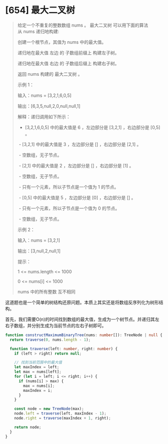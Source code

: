 # [654] 最大二叉树

> 给定一个不重复的整数数组 nums 。 最大二叉树 可以用下面的算法从 nums 递归地构建:
>
> 创建一个根节点，其值为 nums 中的最大值。
>
> 递归地在最大值 左边 的 子数组前缀上 构建左子树。
>
> 递归地在最大值 右边 的 子数组后缀上 构建右子树。
>
> 返回 nums 构建的 最大二叉树 。
>
> 示例 1：
>
> 输入：nums = [3,2,1,6,0,5]
>
> 输出：[6,3,5,null,2,0,null,null,1]
>
> 解释：递归调用如下所示：
>
> - [3,2,1,6,0,5] 中的最大值是 6 ，左边部分是 [3,2,1] ，右边部分是 [0,5] 。
>
> ⁠   - [3,2,1] 中的最大值是 3 ，左边部分是 [] ，右边部分是 [2,1] 。
>
> ⁠       - 空数组，无子节点。
>
> ⁠       - [2,1] 中的最大值是 2 ，左边部分是 [] ，右边部分是 [1] 。
>
> ⁠           - 空数组，无子节点。
>
> ⁠           - 只有一个元素，所以子节点是一个值为 1 的节点。
>
> ⁠   - [0,5] 中的最大值是 5 ，左边部分是 [0] ，右边部分是 [] 。
>
> ⁠       - 只有一个元素，所以子节点是一个值为 0 的节点。
>
> ⁠       - 空数组，无子节点。
>
> 示例 2：
>
> 输入：nums = [3,2,1]
>
> 输出：[3,null,2,null,1]
>
> 提示：
>
> 1 <= nums.length <= 1000
>
> 0 <= nums[i] <= 1000
>
> nums 中的所有整数 互不相同

这道题也是一个简单的树结构还原问题。本质上其实还是将数组反序列化为树形结构。

首先，我们需要O(n)的时间找到数组的最大值，生成为一个树节点。并递归其左右子数组，并分别生成为当前节点的左右子树即可。

```ts
function constructMaximumBinaryTree(nums: number[]): TreeNode | null {
  return traverse(0, nums.length - 1);

  function traverse(left: number, right: number) {
    if (left > right) return null;

    // 找到当前范围中的最大值
    let maxIndex = left;
    let max = nums[left];
    for (let i = left; i <= right; i++) {
      if (nums[i] > max) {
        max = nums[i];
        maxIndex = i;
      }
    }

    const node = new TreeNode(max);
    node.left = traverse(left, maxIndex - 1);
    node.right = traverse(maxIndex + 1, right);

    return node;
  }
}
```
